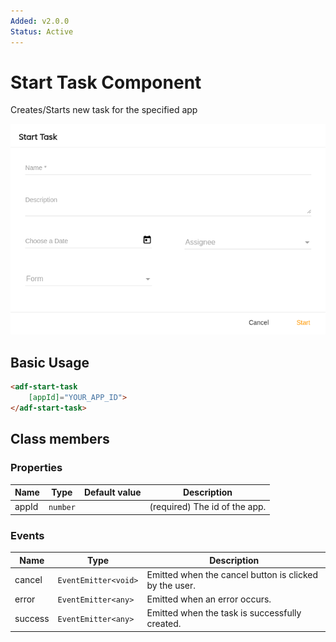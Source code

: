 ```yaml
---
Added: v2.0.0
Status: Active
---
```


# Start Task Component

Creates/Starts new task for the specified app

![adf-start-task](../docassets/images/adf-start-task.png)

## Basic Usage

```html
<adf-start-task
    [appId]="YOUR_APP_ID">
</adf-start-task>
```

## Class members

### Properties

| Name | Type | Default value | Description |
| -- | -- | -- | -- |
| appId | `number` |  | (required) The id of the app. |

### Events

| Name | Type | Description |
| -- | -- | -- |
| cancel | `EventEmitter<void>` | Emitted when the cancel button is clicked by the user. |
| error | `EventEmitter<any>` | Emitted when an error occurs. |
| success | `EventEmitter<any>` | Emitted when the task is successfully created. |
